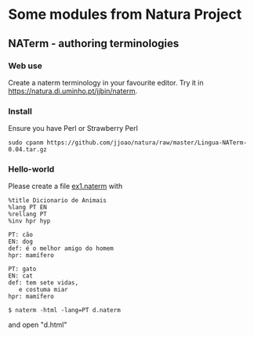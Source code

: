 # Some modules from Natura Project


## NATerm - authoring terminologies

### Web use

Create a naterm terminology in your favourite editor.
Try it in https://natura.di.uminho.pt/jjbin/naterm.

### Install

Ensure you have Perl or Strawberry Perl

```
sudo cpanm https://github.com/jjoao/natura/raw/master/Lingua-NATerm-0.04.tar.gz
```

### Hello-world

Please create a file [ex1.naterm](Lingua-NATerm/ex1.naterm) with
```
%title Dicionario de Animais
%lang PT EN
%rellang PT
%inv hpr hyp

PT: cão
EN: dog
def: é o melhor amigo do homem
hpr: mamífero

PT: gato
EN: cat
def: tem sete vidas,
   e costuma miar
hpr: mamífero

```

```
$ naterm -html -lang=PT d.naterm
```

and open "d.html"

